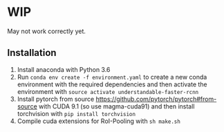 # WIP
May not work correctly yet.

## Installation
1. Install anaconda with Python 3.6
2. Run `conda env create -f environment.yaml` to create a new conda environment with the required dependencies and then activate the environment with `source activate understandable-faster-rcnn`
3. Install pytorch from source https://github.com/pytorch/pytorch#from-source with CUDA 9.1 (so use magma-cuda91) and then install torchvision with `pip install torchvision`
4. Compile cuda extensions for RoI-Pooling with `sh make.sh`
